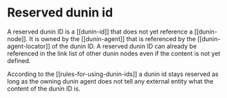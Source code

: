 # Reserved dunin id

A reserved dunin ID is a [[dunin-id]] that does not yet reference a [[dunin-node]]. It is owned by the [[dunin-agent]] that is referenced by the [[dunin-agent-locator]] of the dunin ID. A reserved dunin ID can already be referenced in the link list of other dunin nodes even if the content is not yet defined.

According to the [[rules-for-using-dunin-ids]] a dunin id stays reserved as long as the owning dunin agent does not tell any external entity what the content of the dunin ID is.